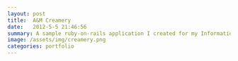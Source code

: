 ```yaml
---
layout: post
title:  A&M Creamery 
date:   2012-5-5 21:46:56
summary: A sample ruby-on-rails application I created for my Information Systems class. It is based around an imaginary creamery. 
image: /assets/img/creamery.png
categories: portfolio
---
```




